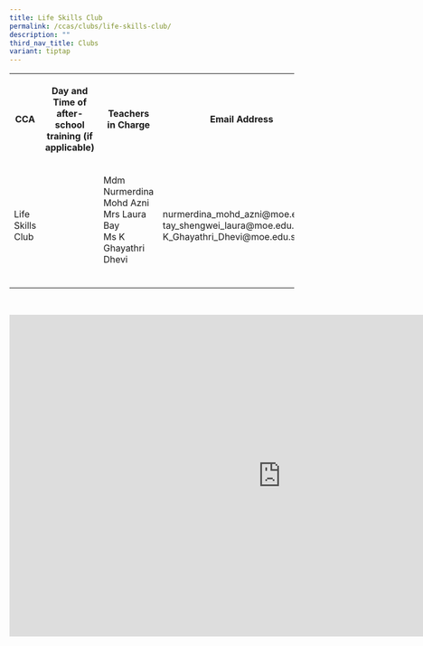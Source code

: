 ```yaml
---
title: Life Skills Club
permalink: /ccas/clubs/life-skills-club/
description: ""
third_nav_title: Clubs
variant: tiptap
---
```

<table style="minWidth: 100px">
<colgroup>
<col>
<col>
<col>
<col>
</colgroup>
<tbody>
<tr>
<th rowspan="1" colspan="1">
<p>CCA</p>
</th>
<th rowspan="1" colspan="1">
<p>Day and Time of after-school training (if applicable)</p>
</th>
<th rowspan="1" colspan="1">
<p>Teachers in Charge</p>
</th>
<th rowspan="1" colspan="1">
<p>Email Address</p>
</th>
</tr>
<tr>
<td rowspan="1" colspan="1">
<p>Life Skills Club</p>
</td>
<td rowspan="1" colspan="1">
<p></p>
</td>
<td rowspan="1" colspan="1">
<p>Mdm Nurmerdina Mohd Azni
<br>Mrs Laura Bay
<br>Ms K Ghayathri Dhevi
<br>
<br>
</p>
</td>
<td rowspan="1" colspan="1">
<p>nurmerdina_mohd_azni@moe.edu.sg
<br>tay_shengwei_laura@moe.edu.sg
<br>K_Ghayathri_Dhevi@moe.edu.sg</p>
</td>
</tr>
</tbody>
</table>
<p>
<br>
</p>
<div class="iframe-wrapper">
<iframe height="569" width="960" allowfullscreen="true" frameborder="0" src="https://docs.google.com/presentation/d/e/2PACX-1vTG9713fqCMv_rE_9D454x4uW7ABVXjS1K7POYNAPQPMOsZb7cqbmyxhMQl_T4H1WLMSXJ7txNk_sxy/embed?start=false&amp;loop=false&amp;delayms=3000"></iframe>
</div>
<p></p>